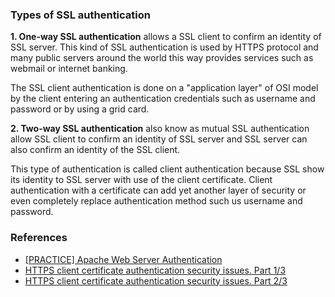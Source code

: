 ### Types of SSL authentication

**1. One-way SSL authentication** allows a SSL client to confirm an identity of SSL server. This kind of SSL authentication is used by HTTPS protocol and many public servers around the world this way provides services such as webmail or internet banking. 

The SSL client authentication is done on a "application layer" of OSI model by the client entering an authentication credentials such as username and password or by using a grid card.

**2. Two-way SSL authentication** also know as mutual SSL authentication allow SSL client to confirm an identity of SSL server and SSL server can also confirm an identity of the SSL client. 

This type of authentication is called client authentication because SSL show its identity to SSL server with use of the client certificate. Client authentication with a certificate can add yet another layer of security or even completely replace authentication method such us username and password.



### References

- [\[PRACTICE\] Apache Web Server Authentication](https://linuxconfig.org/apache-web-server-ssl-authentication)
- [HTTPS client certificate authentication security issues. Part 1/3](https://d0znpp.medium.com/https-client-certificate-authentication-security-issues-part-1-3-ae59514357b1)
- [HTTPS client certificate authentication security issues. Part 2/3](https://d0znpp.medium.com/https-client-certificate-authentication-security-issues-part-2-3-5a19367cc698)

